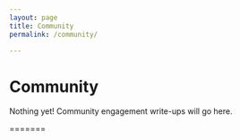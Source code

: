 ```yaml
---
layout: page
title: Community
permalink: /community/

---
```


<h1>Community</h1>
<p> Nothing yet! Community engagement write-ups will go here.</p>
=======
